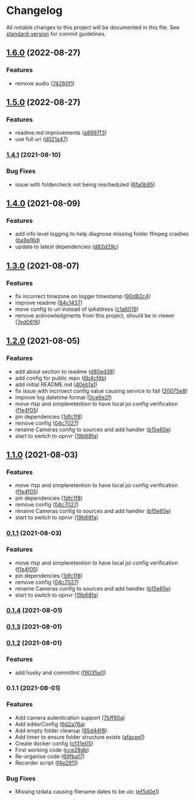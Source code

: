 # Changelog

All notable changes to this project will be documented in this file. See [standard-version](https://github.com/conventional-changelog/standard-version) for commit guidelines.

## [1.6.0](https://github.com/opnvr/recorder/compare/v1.5.0...v1.6.0) (2022-08-27)


### Features

* remove audio ([74260f1](https://github.com/opnvr/recorder/commit/74260f177aa15d1010bea76556eb54449931704f))

## [1.5.0](https://github.com/opnvr/recorder/compare/v1.4.1...v1.5.0) (2022-08-27)


### Features

* readme.md improvements ([a8997f3](https://github.com/opnvr/recorder/commit/a8997f3079785029e5e73b68775f21e9990885b6))
* use full uri ([d021a47](https://github.com/opnvr/recorder/commit/d021a47cc77844a138a969847cc50ee887911502))

### [1.4.1](https://github.com/opnvr/recorder/compare/v1.4.0...v1.4.1) (2021-08-10)


### Bug Fixes

* issue with foldercheck not being rescheduled ([6fa0b85](https://github.com/opnvr/recorder/commit/6fa0b855ac59acdf9335a7122285c1242f4398d2))

## [1.4.0](https://github.com/opnvr/recorder/compare/v1.3.0...v1.4.0) (2021-08-09)


### Features

* add info level logging to help diagnose missing folder ffmpeg crashes ([ba9a16d](https://github.com/opnvr/recorder/commit/ba9a16de710ee565b4841372990506bec8e8f83b))
* update to latest dependencies ([d82d29c](https://github.com/opnvr/recorder/commit/d82d29cd0977c53571c528564f075f1d47ac3e5a))

## [1.3.0](https://github.com/opnvr/recorder/compare/v1.2.0...v1.3.0) (2021-08-07)


### Features

* fix incorrect timezone on logger timestamp ([90d82c4](https://github.com/opnvr/recorder/commit/90d82c423c266a81563339e4dcf50d222aaaf823))
* improve readme ([84c1437](https://github.com/opnvr/recorder/commit/84c1437d0f86a82597366ce76c39de208f9bd5a8))
* move config to uri instead of ipAddress ([c1a6019](https://github.com/opnvr/recorder/commit/c1a601957c2801660769636edb8e8dff4c7dfb56))
* remove acknowledgments from this project, should be in viewer ([7ed0616](https://github.com/opnvr/recorder/commit/7ed06163692f784807b914d0b5e3125316891eb6))

## [1.2.0](https://github.com/opnvr/recorder/compare/v0.1.4...v1.2.0) (2021-08-05)


### Features

* add about section to readme ([d80ed38](https://github.com/opnvr/recorder/commit/d80ed38d5b0d8819f05c012bef46226c5f8c01ff))
* add config for public repo ([6b4cf4b](https://github.com/opnvr/recorder/commit/6b4cf4b07c3151f3d7568655006670243f700568))
* add initial README.md ([40eb1a1](https://github.com/opnvr/recorder/commit/40eb1a1c6a7119cc0f629b926ab95b4a22659297))
* fix issue with incrroect config value causing service to fail ([20075e8](https://github.com/opnvr/recorder/commit/20075e89f4e0d4bd697e1f396c504a4b300ce7e5))
* improve log datetime format ([0ce6e2f](https://github.com/opnvr/recorder/commit/0ce6e2f31e0e0e92ca76ba674783cf0d2b1c1769))
* move rtsp and simpleretention to have local joi config verification ([f1e4f05](https://github.com/opnvr/recorder/commit/f1e4f05f83cf22b08ce136907ce97dacb578d3ba))
* pin dependencies ([1dfc1f8](https://github.com/opnvr/recorder/commit/1dfc1f8e1752ff3d1497b724b36c57873a993281))
* remove config ([04c7027](https://github.com/opnvr/recorder/commit/04c7027b97c9b66265cdb49007344ee8cff6a97d))
* rename Cameras config to sources and add handler ([b15e65e](https://github.com/opnvr/recorder/commit/b15e65ee40178355b17f2652f8ea2cda433a4278))
* start to switch to opnvr ([19b68fa](https://github.com/opnvr/recorder/commit/19b68fa4b1bbcf257ba9b865f676038ac4964aef))

## [1.1.0](https://github.com/opnvr/recorder/compare/v0.1.4...v1.1.0) (2021-08-03)


### Features

* move rtsp and simpleretention to have local joi config verification ([f1e4f05](https://github.com/opnvr/recorder/commit/f1e4f05f83cf22b08ce136907ce97dacb578d3ba))
* pin dependencies ([1dfc1f8](https://github.com/opnvr/recorder/commit/1dfc1f8e1752ff3d1497b724b36c57873a993281))
* remove config ([04c7027](https://github.com/opnvr/recorder/commit/04c7027b97c9b66265cdb49007344ee8cff6a97d))
* rename Cameras config to sources and add handler ([b15e65e](https://github.com/opnvr/recorder/commit/b15e65ee40178355b17f2652f8ea2cda433a4278))
* start to switch to opnvr ([19b68fa](https://github.com/opnvr/recorder/commit/19b68fa4b1bbcf257ba9b865f676038ac4964aef))

### [0.1.1](https://github.com/opnvr/recorder/compare/v0.1.4...v0.1.1) (2021-08-03)


### Features

* move rtsp and simpleretention to have local joi config verification ([f1e4f05](https://github.com/opnvr/recorder/commit/f1e4f05f83cf22b08ce136907ce97dacb578d3ba))
* pin dependencies ([1dfc1f8](https://github.com/opnvr/recorder/commit/1dfc1f8e1752ff3d1497b724b36c57873a993281))
* remove config ([04c7027](https://github.com/opnvr/recorder/commit/04c7027b97c9b66265cdb49007344ee8cff6a97d))
* rename Cameras config to sources and add handler ([b15e65e](https://github.com/opnvr/recorder/commit/b15e65ee40178355b17f2652f8ea2cda433a4278))
* start to switch to opnvr ([19b68fa](https://github.com/opnvr/recorder/commit/19b68fa4b1bbcf257ba9b865f676038ac4964aef))

### [0.1.4](https://github.com/TimBailey-pnk/nvrrecorder/compare/v0.1.3...v0.1.4) (2021-08-01)

### [0.1.3](https://github.com/TimBailey-pnk/nvrrecorder/compare/v0.1.2...v0.1.3) (2021-08-01)

### [0.1.2](https://github.com/TimBailey-pnk/nvrrecorder/compare/v0.1.1...v0.1.2) (2021-08-01)


### Features

* add husky and commitlint ([f9035a0](https://github.com/TimBailey-pnk/nvrrecorder/commit/f9035a0905bdff09fa14ffb8e2cb024419592f3e))

### 0.1.1 (2021-08-01)


### Features

* Add camera autentication support ([7bff90a](https://github.com/TimBailey-pnk/nvrrecorder/commit/7bff90a1700aaf8bb48adad5692f6b797308d329))
* Add editorConfig ([6d2a76a](https://github.com/TimBailey-pnk/nvrrecorder/commit/6d2a76af2c704c7dfd3ab121012ff56d4d7663d0))
* Add empty folder cleanup ([85d44f8](https://github.com/TimBailey-pnk/nvrrecorder/commit/85d44f8db498fcabf5019d34fcab072b07754bce))
* Add timer to ensure folder structure exists ([afacee1](https://github.com/TimBailey-pnk/nvrrecorder/commit/afacee15e960e5aec993dc54993dedd450419de0))
* Create docker config ([cf31e05](https://github.com/TimBailey-pnk/nvrrecorder/commit/cf31e05a6c07bdf4e3b91a13253415bde733d8d3))
* First working code ([cce28db](https://github.com/TimBailey-pnk/nvrrecorder/commit/cce28dbe3229bda539ff1f7c3b2b86b739b569fd))
* Re-organise code ([69fba17](https://github.com/TimBailey-pnk/nvrrecorder/commit/69fba17c86b8b44b770a8c49bd3308ab7aaf14b1))
* Recorder script ([f4e2911](https://github.com/TimBailey-pnk/nvrrecorder/commit/f4e29116bfc2d149b99b2ecb0421f33de911992e))


### Bug Fixes

* Missing tzdata causing filename dates to be utc ([ef5d0e1](https://github.com/TimBailey-pnk/nvrrecorder/commit/ef5d0e1d35b4b288c382d45e4e7d336d9fd87899))
